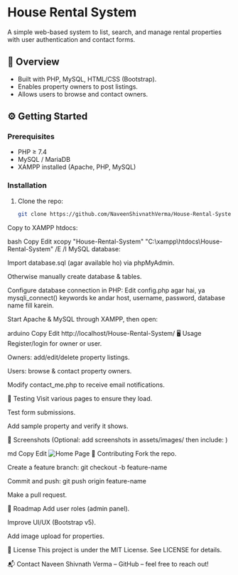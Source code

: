 # House Rental System

A simple web-based system to list, search, and manage rental properties with user authentication and contact forms.

## 🔎 Overview
- Built with PHP, MySQL, HTML/CSS (Bootstrap).
- Enables property owners to post listings.
- Allows users to browse and contact owners.

## ⚙️ Getting Started

### Prerequisites
- PHP ≥ 7.4
- MySQL / MariaDB
- XAMPP installed (Apache, PHP, MySQL)

### Installation
1. Clone the repo:
   ```bash
   git clone https://github.com/NaveenShivnathVerma/House-Rental-System.git
Copy to XAMPP htdocs:

bash
Copy
Edit
xcopy "House-Rental-System" "C:\xampp\htdocs\House-Rental-System" /E /I
MySQL database:

Import database.sql (agar available ho) via phpMyAdmin.

Otherwise manually create database & tables.

Configure database connection in PHP:
Edit config.php agar hai, ya mysqli_connect() keywords ke andar host, username, password, database name fill karein.

Start Apache & MySQL through XAMPP, then open:

arduino
Copy
Edit
http://localhost/House-Rental-System/
🖥️ Usage
Register/login for owner or user.

Owners: add/edit/delete property listings.

Users: browse & contact property owners.

Modify contact_me.php to receive email notifications.

🧪 Testing
Visit various pages to ensure they load.

Test form submissions.

Add sample property and verify it shows.

📸 Screenshots
(Optional: add screenshots in assets/images/ then include: )

md
Copy
Edit
![Home Page](assets/images/home.png)
🤝 Contributing
Fork the repo.

Create a feature branch: git checkout -b feature-name

Commit and push: git push origin feature-name

Make a pull request.

🧭 Roadmap
Add user roles (admin panel).

Improve UI/UX (Bootstrap v5).

Add image upload for properties.

📄 License
This project is under the MIT License. See LICENSE for details.

📬 Contact
Naveen Shivnath Verma – GitHub – feel free to reach out!
